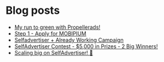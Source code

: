 # Blog posts
<!-- BLOG-POST-LIST:START -->
- [My run to green with Propellerads!](https://afflift.com/f/threads/my-run-to-green-with-propellerads.10440/)
- [Step 1 - Apply for MOBIPIUM](https://afflift.com/f/threads/step-1-apply-for-mobipium.2938/)
- [Selfadvertiser + Already Working Campaign](https://afflift.com/f/threads/selfadvertiser-already-working-campaign.10701/)
- [SelfAdvertiser Contest - $5,000 in Prizes - 2 Big Winners!](https://afflift.com/f/threads/selfadvertiser-contest-5-000-in-prizes-2-big-winners.10651/)
- [Scaling big on SelfAdvertiser! 🤑](https://afflift.com/f/threads/scaling-big-on-selfadvertiser-%F0%9F%A4%91.10711/)
<!-- BLOG-POST-LIST:END -->
